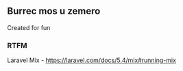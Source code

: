 ## Burrec mos u zemero

Created for fun


### RTFM
Laravel Mix - https://laravel.com/docs/5.4/mix#running-mix